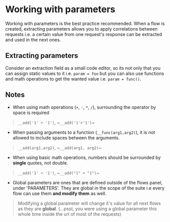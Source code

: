 # Working with parameters
Working with parameters is the best practice recommended. When a flow is created, extracting parameters allows you to apply correlations between requests i.e. a certain value from one request's response can be extracted and used in the next ones.

## Extracting parameters
Consider an extraction field as a small code editor, so its not only that you can assign static values to it i.e. `param = foo` but you can also use functions and math operations to get the wanted value i.e. `param = func()`. 

## Notes
- When using math operations (`+`, `-`, `*`, `/`), surrounding the operator by space is required
> `__add('1' + '1')`,  ~`__add('1'+'1')`~
- When passing arguments to a function (`__func(arg1,arg2)`), it is not allowed to include spaces between the arguments.
> `__add(arg1,arg2)`, ~`__add(arg1, arg2)`~
- When using basic math operations, numbers should be surrounded by **single** quotes, not double.
> `__add('1' + '1')`, ~`__add("1" + "1")`~

- Global parameters are ones that are defined outside of the flows panel, under 'PARAMETERS'. They are global in the scope of the suite i.e every flow can use them **and modify them** as well.
> Modifying a global parameter will change it's value for all next flows as they are **global**. (...psst, you were using a global parameter this whole time inside the url of most of the requests)